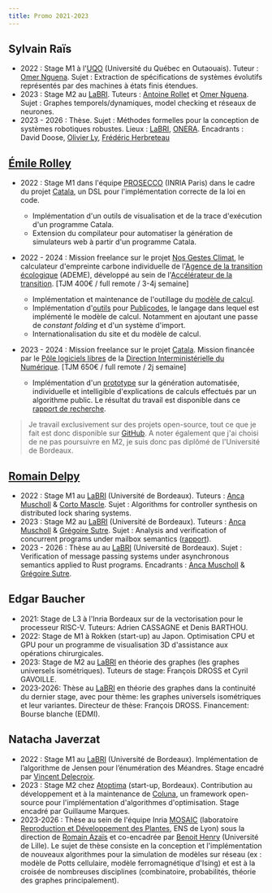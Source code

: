 ```yaml
---
title: Promo 2021-2023
---
```


## Sylvain Raïs

* 2022 : Stage M1 à l'[UQO](https://uqo.ca/) (Université du Québec en Outaouais). Tuteur : [Omer Nguena](https://uqo.ca/profil/ngueom01). Sujet : Extraction de spécifications de systèmes évolutifs représentés par des machines à états finis étendues.
* 2023 : Stage M2 au [LaBRI](https://www.labri.fr/). Tuteurs : [Antoine Rollet](https://www.labri.fr/perso/rollet/) et [Omer Nguena](https://uqo.ca/profil/ngueom01). Sujet : Graphes temporels/dynamiques, model checking et réseaux de neurones.
* 2023 - 2026 : Thèse. Sujet : Méthodes formelles pour la conception de systèmes robotiques robustes. Lieux : [LaBRI](https://www.labri.fr/), [ONERA](https://www.onera.fr/fr). Encadrants : David Doose, [Olivier Ly](https://www.labri.fr/perso/ly/), [Frédéric Herbreteau](https://www.labri.fr/perso/herbrete/)

## [Émile Rolley](https://github.com/EmileRolley)

- 2022 : Stage M1 dans l'équipe [PROSECCO](https://team.inria.fr/prosecco/)
(INRIA Paris) dans le cadre du projet [Catala](https://catala-lang.org/), un
DSL pour l'implémentation correcte de la loi en code. 
    - Implémentation d'un outils de visualisation et de la trace d'exécution d'un
    programme Catala.
    - Extension du compilateur pour automatiser la génération de simulateurs
    web à partir d'un programme Catala.
- 2022 - 2024 : Mission freelance sur le projet [Nos Gestes
Climat](https://nosgestesclimat.fr), le calculateur d'empreinte carbone
individuelle de l'[Agence de la transition écologique](https://ademe.fr)
(ADEME), développé au sein de l'[Accélérateur de la
transition](https://beta.gouv.fr/startups/?incubateur=ademe). [TJM 400€ /
full remote / 3-4j semaine]
    - Implémentation et maintenance de l'outillage du [modèle de
    calcul](https://github.com/incubateur-ademe/nosgestesclimat).
    - Implémentation d'[outils](https://github.com/publicodes/tools) pour 
    [Publicodes](https://publi.codes/), le langage dans lequel est implémenté
    le modèle de calcul. Notamment en ajoutant une passe de _constant folding_
    et d'un système d'import. 
    - Internationalisation du site et du modèle de calcul.

- 2023 - 2024 : Mission freelance sur le projet
[Catala](https://catala-lang.org/). Mission financée par le [Pôle logiciels
libres](https://www.etalab.gouv.fr/accompagnement-logiciels-libres/) de la
[Direction Interministérielle du
Numérique](https://www.numerique.gouv.fr/dinum/). [TJM 650€ / full remote /
2j semaine]
    - Implémentation d'un [prototype](https://code.gouv.fr/demos/catala/) sur
    la génération automatisée, individuelle et intelligible d'explications de
    calculs effectués par un algorithme public. Le résultat du travail est
    disponible dans ce [rapport de
    recherche](https://inria.hal.science/hal-04391612).

> Je travail exclusivement sur des projets open-source, tout ce que je fait est
> donc disponible sur [GitHub](https://github.com/EmileRolley).
> A noter également que j'ai choisi de ne pas poursuivre en M2, je suis donc
> pas diplômé de l'Université de Bordeaux.

## [Romain Delpy](https://www.labri.fr/perso/rdelpy/index.html)

* 2022 : Stage M1 au [LaBRI](https://www.labri.fr) (Université de Bordeaux). Tuteurs : [Anca Muscholl](https://www.labri.fr/perso/anca/) & [Corto Mascle](https://corto-mascle.github.io/). Sujet : Algorithms for controller synthesis on distributed lock sharing systems.
* 2023 : Stage M2 au [LaBRI](https://www.labri.fr) (Université de Bordeaux). Tuteurs : [Anca Muscholl](https://www.labri.fr/perso/anca/) & [Grégoire Sutre](https://www.labri.fr/perso/sutre/). Sujet : Analysis and verification of concurrent programs under mailbox semantics ([rapport](https://www.labri.fr/perso/rdelpy/documents/internship.pdf)).
* 2023 - 2026 : Thèse au au [LaBRI](https://www.labri.fr) (Université de Bordeaux). Sujet : Verification of message passing systems under asynchronous semantics applied to Rust programs. Encadrants : [Anca Muscholl](https://www.labri.fr/perso/anca/) & [Grégoire Sutre](https://www.labri.fr/perso/sutre/).

## Edgar Baucher

* 2021: Stage de L3 à l'Inria Bordeaux sur de la vectorisation pour le processeur RISC-V. Tuteurs: Adrien CASSAGNE et Denis BARTHOU.
* 2022: Stage de M1 à Rokken (start-up) au Japon. Optimisation CPU et GPU pour un programme de visualisation 3D d'assistance aux opérations chirurgicales.
* 2023: Stage de M2 au [LaBRI](https://www.labri.fr/) en théorie des graphes (les graphes universels isométriques). Tuteurs de stage: François DROSS et Cyril GAVOILLE. 
* 2023-2026: Thèse au [LaBRI](https://www.labri.fr/) en théorie des graphes dans la continuité du dernier stage, avec pour thème: les graphes universels isométriques et leur variantes. Directeur de thèse: François DROSS. Financement: Bourse blanche (EDMI).

## Natacha Javerzat

* 2022 : Stage M1 au [LaBRI](https://www.labri.fr) (Université de Bordeaux). Implémentation de l’algorithme de Jensen pour l’énumération des Méandres. Stage encadré par [Vincent Delecroix](https://www.labri.fr/perso/vdelecro/).
* 2023 : Stage M2 chez [Atoptima](https://atoptima.com/) (start-up, Bordeaux). Contribution au développement et à la maintenance de [Coluna](https://atoptima.github.io/Coluna.jl/latest/), un framework open-source pour l'implémentation d'algorithmes d'optimisation. Stage encadré par Guillaume Marques. 
* 2023-2026 : Thèse au sein de l'équipe Inria [MOSAIC](https://www.inria.fr/en/mosaic) (laboratoire [Reproduction et Développement des Plantes](https://www.ens-lyon.fr/RDP/?lang=fr), ENS de Lyon) sous la direction de [Romain Azaïs](http://perso.ens-lyon.fr/romain.azais/) et co-encadrée par [Benoit Henry](https://www.bhenry.fr/contact.html) (Université de Lille). Le sujet de thèse consiste en la conception et l'implémentation de nouveaux algorithmes pour la simulation de modèles sur réseau (ex : modèle de Potts cellulaire, modèle ferromagnétique d'Ising) et est à la croisée de nombreuses disciplines (combinatoire, probabilités, théorie des graphes principalement). 
